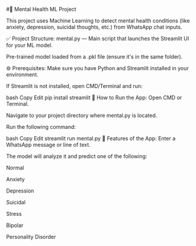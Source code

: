#🧠 Mental Health ML Project

This project uses Machine Learning to detect mental health conditions (like anxiety, depression, suicidal thoughts, etc.) from WhatsApp chat inputs.

✅ Project Structure:
mental.py — Main script that launches the Streamlit UI for your ML model.

Pre-trained model loaded from a .pkl file (ensure it's in the same folder).

⚙️ Prerequisites:
Make sure you have Python and Streamlit installed in your environment.

If Streamlit is not installed, open CMD/Terminal and run:

bash
Copy
Edit
pip install streamlit
🚀 How to Run the App:
Open CMD or Terminal.

Navigate to your project directory where mental.py is located.

Run the following command:

bash
Copy
Edit
streamlit run mental.py
🧪 Features of the App:
Enter a WhatsApp message or line of text.

The model will analyze it and predict one of the following:

Normal

Anxiety

Depression

Suicidal

Stress

Bipolar

Personality Disorder
